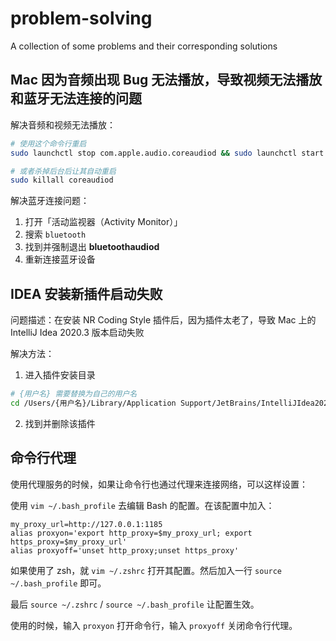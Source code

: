 # problem-solving
A collection of some problems and their corresponding solutions

## Mac 因为音频出现 Bug 无法播放，导致视频无法播放和蓝牙无法连接的问题

解决音频和视频无法播放：

```bash
# 使用这个命令行重启
sudo launchctl stop com.apple.audio.coreaudiod && sudo launchctl start com.apple.audio.coreaudiod

# 或者杀掉后台后让其自动重启
sudo killall coreaudiod
```

解决蓝牙连接问题：

1. 打开「活动监视器（Activity Monitor）」
2. 搜索 `bluetooth`
3. 找到并强制退出 **bluetoothaudiod** 
4. 重新连接蓝牙设备

## IDEA 安装新插件启动失败

问题描述：在安装 NR Coding Style 插件后，因为插件太老了，导致 Mac 上的 IntelliJ Idea 2020.3 版本启动失败

解决方法：

1. 进入插件安装目录

```bash
# {用户名} 需要替换为自己的用户名
cd /Users/{用户名}/Library/Application Support/JetBrains/IntelliJIdea2020.3/plugins
```

2. 找到并删除该插件

## 命令行代理

使用代理服务的时候，如果让命令行也通过代理来连接网络，可以这样设置：

使用 `vim ~/.bash_profile` 去编辑 Bash 的配置。在该配置中加入：

```
my_proxy_url=http://127.0.0.1:1185
alias proxyon='export http_proxy=$my_proxy_url; export https_proxy=$my_proxy_url'
alias proxyoff='unset http_proxy;unset https_proxy'
```

如果使用了 zsh，就 `vim ~/.zshrc` 打开其配置。然后加入一行 `source ~/.bash_profile` 即可。

最后 `source ~/.zshrc` / `source ~/.bash_profile` 让配置生效。

使用的时候，输入 `proxyon` 打开命令行，输入 `proxyoff` 关闭命令行代理。
